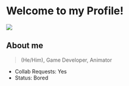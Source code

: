 # Welcome to my Profile!

![](https://komarev.com/ghpvc/?username=lgm-productions&color=yellow)

## About me
> (He/Him), Game Developer, Animator

- Collab Requests: Yes
- Status: Bored
